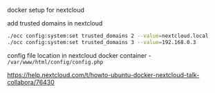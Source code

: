 docker setup for nextcloud

add trusted domains in nextcloud
```bash
./occ config:system:set trusted_domains 2 --value=nextcloud.local
./occ config:system:set trusted_domains 3 --value=192.168.0.3
```

config file location in nextcloud docker container - `/var/www/html/config/config.php`

https://help.nextcloud.com/t/howto-ubuntu-docker-nextcloud-talk-collabora/76430